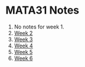 <!--
<style>
body {
  background-image: url('https://upload.wikimedia.org/wikipedia/commons/thumb/f/f6/Europe_a_Prophecy%2C_copy_D%2C_object_1_%28Bentley_1%2C_Erdman_i%2C_Keynes_i%29_British_Museum.jpg/1564px-Europe_a_Prophecy%2C_copy_D%2C_object_1_%28Bentley_1%2C_Erdman_i%2C_Keynes_i%29_British_Museum.jpg');
  background-size: 100% auto;
  background-color: black;
  background-repeat: no-repeat;
  background-attachment: fixed;
  padding:0px;
}

.main {padding:0px;}
</style>
-->

# MATA31 Notes

1. No notes for week 1.
2. [Week 2](a31_week2.pdf)
3. [Week 3](a31_week3.pdf)
3. [Week 4](a31_week4.pdf)
3. [Week 5](a31_week5.pdf)
3. [Week 6](a31_week6.pdf)
